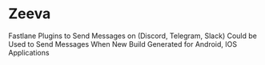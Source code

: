 # Zeeva
Fastlane Plugins to Send Messages on (Discord, Telegram, Slack) Could be Used to Send Messages When New Build Generated for Android, IOS Applications
